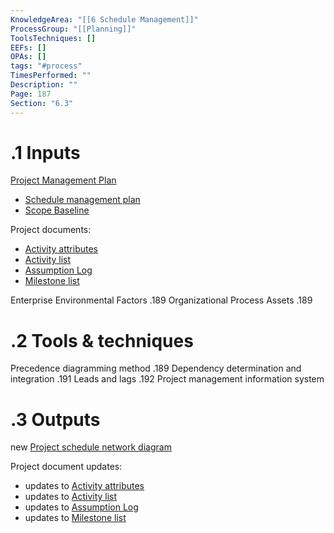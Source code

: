 ```yaml
---
KnowledgeArea: "[[6 Schedule Management]]"
ProcessGroup: "[[Planning]]"
ToolsTechniques: []
EEFs: []
OPAs: []
tags: "#process"
TimesPerformed: ""
Description: ""
Page: 187
Section: "6.3"
---
```

# .1 Inputs

[Project Management Plan](Project%20Management%20Plan.md)
* [Schedule management plan](Schedule%20management%20plan.md)
* [Scope Baseline](Scope%20Baseline.md)

Project documents:
* [Activity attributes](Activity%20attributes.md)
* [Activity list](Activity%20list.md)
* [Assumption Log](Assumption%20Log.md)
* [Milestone list](Milestone%20list.md)

Enterprise Environmental Factors .189
Organizational Process Assets .189

# .2 Tools & techniques
Precedence diagramming method .189
Dependency determination and integration .191
Leads and lags .192
Project management information system

# .3 Outputs
new [Project schedule network diagram](Project%20schedule%20network%20diagram.md)

Project document updates:
* updates to [Activity attributes](Activity%20attributes.md)
* updates to [Activity list](Activity%20list.md)
* updates to [Assumption Log](Assumption%20Log.md)
* updates to [Milestone list](Milestone%20list.md)



